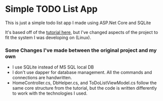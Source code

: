 # Simple TODO List App
This is just a simple todo list app I made using ASP.Net Core and SQLite

It's based off of the [tutorial here](https://asp.mvc-tutorial.com/working-with-databases/todo-list-models-viewmodels-helpers/), but I've changed aspects of the project to fit the system I was developing on (Linux).

### Some Changes I've made between the original project and my own
- I use SQLite instead of MS SQL local DB
- I don't use dapper for database management. All the commands and connections are handwritten.
- HomeController.cs, DbHelper.cs, and ToDoListViewModel.cs follow the same core structure from the tutorial, but the code is written differently to work with the technologies I used.
